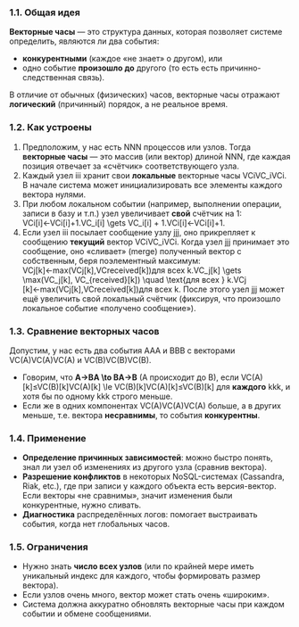 ### 1.1. Общая идея

**Векторные часы** — это структура данных, которая позволяет системе определить, являются ли два события:

- **конкурентными** (каждое «не знает» о другом), или
- одно событие **произошло до** другого (то есть есть причинно-следственная связь).

В отличие от обычных (физических) часов, векторные часы отражают **логический** (причинный) порядок, а не реальное время.

### 1.2. Как устроены

1. Предположим, у нас есть NNN процессов или узлов. Тогда **векторные часы** — это массив (или вектор) длиной NNN, где каждая позиция отвечает за «счётчик» соответствующего узла.
2. Каждый узел iii хранит свои **локальные** векторные часы VCiVC_iVCi​. В начале система может инициализировать все элементы каждого вектора нулями.
3. При любом локальном событии (например, выполнении операции, записи в базу и т.п.) узел увеличивает **свой** счётчик на 1: VCi[i]←VCi[i]+1.VC_i[i] \gets VC_i[i] + 1.VCi​[i]←VCi​[i]+1.
4. Если узел iii посылает сообщение узлу jjj, оно прикрепляет к сообщению **текущий** вектор VCiVC_iVCi​. Когда узел jjj принимает это сообщение, оно «сливает» (merge) полученный вектор с собственным, беря поэлементный максимум: VCj[k]←max⁡(VCj[k],VCreceived[k])для всех k.VC_j[k] \gets \max(VC_j[k], VC_{received}[k]) \quad \text{для всех } k.VCj​[k]←max(VCj​[k],VCreceived​[k])для всех k. После этого узел jjj может ещё увеличить свой локальный счётчик (фиксируя, что произошло локальное событие «получено сообщение»).

### 1.3. Сравнение векторных часов

Допустим, у нас есть два события AAA и BBB с векторами VC(A)VC(A)VC(A) и VC(B)VC(B)VC(B).

- Говорим, что **A→BA \to BA→B** (A происходит до B), если VC(A)[k]≤VC(B)[k]VC(A)[k] \le VC(B)[k]VC(A)[k]≤VC(B)[k] для **каждого** kkk, и хотя бы по одному kkk строго меньше.
- Если же в одних компонентах VC(A)VC(A)VC(A) больше, а в других меньше, т.е. вектора **несравнимы**, то события **конкурентны**.

### 1.4. Применение

- **Определение причинных зависимостей**: можно быстро понять, знал ли узел об изменениях из другого узла (сравнив вектора).
- **Разрешение конфликтов** в некоторых NoSQL-системах (Cassandra, Riak, etc.), где при записи у каждого объекта есть версия-вектор. Если векторы «не сравнимы», значит изменения были конкурентные, нужно сливать.
- **Диагностика** распределённых логов: помогает выстраивать события, когда нет глобальных часов.

### 1.5. Ограничения

- Нужно знать **число всех узлов** (или по крайней мере иметь уникальный индекс для каждого, чтобы формировать размер вектора).
- Если узлов очень много, вектор может стать очень «широким».
- Система должна аккуратно обновлять векторные часы при каждом событии и обмене сообщениями.